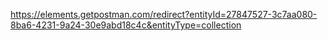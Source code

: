 https://elements.getpostman.com/redirect?entityId=27847527-3c7aa080-8ba6-4231-9a24-30e9abd18c4c&entityType=collection
